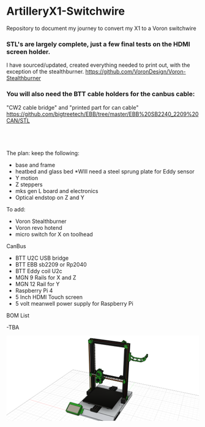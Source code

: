# ArtilleryX1-Switchwire

Repository to document my journey to convert my X1 to a Voron switchwire

### STL's are largely complete, just a few final tests on the HDMI screen holder. 
I have sourced/updated, created everything needed to print out, with the exception of the stealthburner.
https://github.com/VoronDesign/Voron-Stealthburner

### You will also need the BTT cable holders for the canbus cable: 
"CW2 cable bridge" and "printed part for can cable" <br>
https://github.com/bigtreetech/EBB/tree/master/EBB%20SB2240_2209%20CAN/STL 
<br>
<br>
<br>
<br>
<br>
The plan:
keep the following:
  - base and frame
  - heatbed and glass bed *WIll need a steel sprung plate for Eddy sensor
  - Y motion
  - Z steppers
  - mks gen L board and electronics
  - Optical endstop on Z and Y

To add:
- Voron Stealthburner
- Voron revo hotend
- micro switch for X on toolhead
  
CanBus
  - BTT U2C USB bridge
  - BTT EBB sb2209 or Rp2040
  - BTT Eddy coil U2c
  - MGN 9 Rails for X and Z
  - MGN 12 Rail for Y
  - Raspberry Pi 4
  - 5 Inch HDMI Touch screen
  - 5 volt meanwell power supply for Raspberry Pi

BOM List

  -TBA

![Switchwire](images/image1.png)

 
  
     
